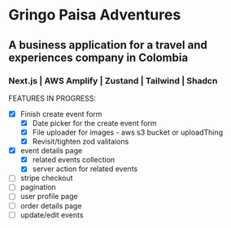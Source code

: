 # Gringo Paisa Adventures

## A business application for a travel and experiences company in Colombia

### Next.js | AWS Amplify | Zustand | Tailwind | Shadcn

FEATURES IN PROGRESS:

- [x] Finish create event form
  - [x] Date picker for the create event form
  - [x] File uploader for images - aws s3 bucket or uploadThing
  - [x] Revisit/tighten zod valitaions
- [x] event details page
  - [x] related events collection
  - [x] server action for related events
- [ ] stripe checkout
- [ ] pagination
- [ ] user profile page
- [ ] order details page
- [ ] update/edit events
